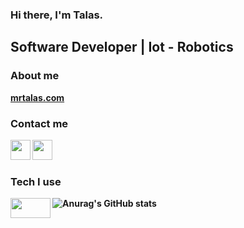 ### Hi there, I'm Talas.
	
	
## Software Developer | Iot - Robotics

### About me

<p><a href="https://www.mrtalas.com/"><b>mrtalas.com</br></a></p>

### Contact me

<a href="https://www.linkedin.com/in/muhammedalitalas/"><img height="32" width="32" src="https://unpkg.com/simple-icons@6.11.0/icons/linkedin.svg" align="left" /></a>
<a href="https://www.instagram.com/mrtalas06/"><img height="32" width="32" src="https://unpkg.com/simple-icons@v6/icons/instagram.svg" align="left" /></a>

<br />
<br />

### Tech I use

<a href="https://www.instagram.com/nodemcuteknoloji/"><img height="32" width="64" src="https://www.vectorlogo.zone/logos/arduino/arduino-official.svg" align="left" /></a>

![Anurag's GitHub stats](https://github-readme-stats.vercel.app/api/top-langs/?username=MrTalas&layout=demo)




	
